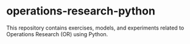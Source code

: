 # operations-research-python
This repository contains exercises, models, and experiments related to Operations Research (OR) using Python.
